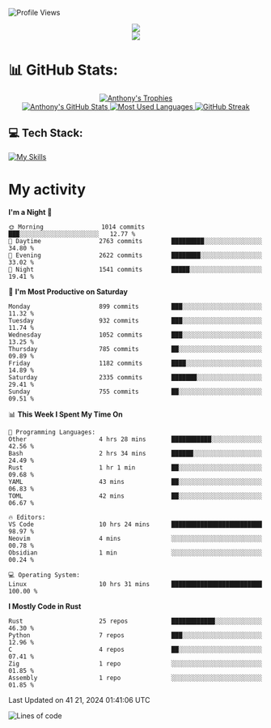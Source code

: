 
![Profile Views](https://komarev.com/ghpvc/?username=anthonymichaeltdm&label=Profile%20views&color=0e75b6&style=flat)

<!--profile banner-->
<div align="center">
  <img src="https://svg-banners.vercel.app/api?type=typeWriter&text1=Anthony%20Rubick&width=800&height=150" />
</div>

<!--profile views-->
<div align="center">
  <a href="https://u8views.com/github/AnthonyMichaelTDM">
    <img src="https://u8views.com/api/v1/github/profiles/68485672/views/day-week-month-total-count.svg">
  </a>
</div>

# 📊 GitHub Stats:

<!--trophies https://github.com/ryo-ma/github-profile-trophy -->
<div align="center"> 
  <a href="https://github.com/ryo-ma/github-profile-trophy">
    <picture>
      <source
        srcset="https://github-profile-trophy.vercel.app/?username=anthonymichaeltdm&theme=gitdimmed&no-frame=true&no-bg=true&column=-1"
        media="(prefers-color-scheme: dark)"
      />
      <source
        srcset="https://github-profile-trophy.vercel.app/?username=anthonymichaeltdm&theme=_____&no-frame=true&no-bg=true&column=-1"
        media="(prefers-color-scheme: light), (prefers-color-scheme: no-preference)"
      />
      <img src="https://github-profile-trophy.vercel.app/?username=anthonymichaeltdm&theme=gitdimmed&no-frame=true&no-bg=true&column=-1" alt="Anthony's Trophies" />
    </picture>
  </a>
</div>

<div align="center">
  <a href="https://github.com/anuraghazra/github-readme-stats">
    <picture>
      <source
        srcset="https://github-readme-stats.vercel.app/api?username=anthonymichaeltdm&show_icons=true&locale=en&theme=github_dark_dimmed&count_private=true&hide_border=true&include_all_commits=true"
        media="(prefers-color-scheme: dark)"
      />
      <source
        srcset="https://github-readme-stats.vercel.app/api?username=anthonymichaeltdm&show_icons=true&locale=en&theme=___&count_private=true&hide_border=true&include_all_commits=true"
        media="(prefers-color-scheme: light), (prefers-color-scheme: no-preference)"
      />
      <img src="https://github-readme-stats.vercel.app/api?username=anthonymichaeltdm&show_icons=true&locale=en&theme=github_dark_dimmed&count_private=true&hide_border=true&include_all_commits=true" alt="Anthony's GitHub Stats" />
    </picture>
  </a>
  
  <!--most used languages-->
  <a href="https://github.com/anuraghazra/github-readme-stats">
    <picture>
      <source
        srcset="https://github-readme-stats.vercel.app/api/top-langs?username=anthonymichaeltdm&show_icons=true&locale=en&layout=compact&theme=github_dark_dimmed&langs_count=8&count_private=true&size_weight=0.5&count_weight=0.5&hide_border=true"
        media="(prefers-color-scheme: dark)"
      />
      <source
        srcset="https://github-readme-stats.vercel.app/api/top-langs?username=anthonymichaeltdm&show_icons=true&locale=en&layout=compact&theme=____&langs_count=8&count_private=true&size_weight=0.5&count_weight=0.5&hide_border=true"
        media="(prefers-color-scheme: light), (prefers-color-scheme: no-preference)"
      />
      <img src="https://github-readme-stats.vercel.app/api/top-langs?username=anthonymichaeltdm&show_icons=true&locale=en&layout=compact&theme=github_dark_dimmed&langs_count=8&count_private=true&size_weight=0.5&count_weight=0.5&hide_border=true" alt="Most Used Languages" />
    </picture>
  </a>
  
  <!--streak https://git.io/streak-stats -->
  <a href="https://git.io/streak-stats">
    <picture>
      <source
        srcset="https://streak-stats.demolab.com?user=AnthonyMichaelTDM&theme=one-dark-pro&hide_border=true"
        media="(prefers-color-scheme: dark)"
      />
      <source
        srcset="https://streak-stats.demolab.com?user=AnthonyMichaelTDM&theme=_____&hide_border=true"
        media="(prefers-color-scheme: light), (prefers-color-scheme: no-preference)"
      />
      <img src="https://streak-stats.demolab.com?user=AnthonyMichaelTDM&theme=one-dark-pro&hide_border=true" alt="GitHub Streak" />
    </picture>
  </a>
</div>

<!--favorite languages and tools, and most used langs-->
## 💻 Tech Stack:

[![My Skills](https://skillicons.dev/icons?i=rust,actix,aws,github,githubactions,git,linux,bash,cpp,docker,java,latex,md,neovim,postgres,py,regex,vscode&theme=dark&perline=6)](https://skillicons.dev#gh-dark-mode-only)

# My activity

<!--START_SECTION:activity-->

<!--END_SECTION:activity-->

<!-- weekly activity https://github.com/AnthonyMichaelTDM/waka-readme-stats -->
<!--START_SECTION:waka-->
**I'm a Night 🦉** 

```text
🌞 Morning                1014 commits        ███░░░░░░░░░░░░░░░░░░░░░░   12.77 % 
🌆 Daytime                2763 commits        █████████░░░░░░░░░░░░░░░░   34.80 % 
🌃 Evening                2622 commits        ████████░░░░░░░░░░░░░░░░░   33.02 % 
🌙 Night                  1541 commits        █████░░░░░░░░░░░░░░░░░░░░   19.41 % 
```
📅 **I'm Most Productive on Saturday** 

```text
Monday                   899 commits         ███░░░░░░░░░░░░░░░░░░░░░░   11.32 % 
Tuesday                  932 commits         ███░░░░░░░░░░░░░░░░░░░░░░   11.74 % 
Wednesday                1052 commits        ███░░░░░░░░░░░░░░░░░░░░░░   13.25 % 
Thursday                 785 commits         ██░░░░░░░░░░░░░░░░░░░░░░░   09.89 % 
Friday                   1182 commits        ████░░░░░░░░░░░░░░░░░░░░░   14.89 % 
Saturday                 2335 commits        ███████░░░░░░░░░░░░░░░░░░   29.41 % 
Sunday                   755 commits         ██░░░░░░░░░░░░░░░░░░░░░░░   09.51 % 
```


📊 **This Week I Spent My Time On** 

```text
💬 Programming Languages: 
Other                    4 hrs 28 mins       ███████████░░░░░░░░░░░░░░   42.56 % 
Bash                     2 hrs 34 mins       ██████░░░░░░░░░░░░░░░░░░░   24.49 % 
Rust                     1 hr 1 min          ██░░░░░░░░░░░░░░░░░░░░░░░   09.68 % 
YAML                     43 mins             ██░░░░░░░░░░░░░░░░░░░░░░░   06.83 % 
TOML                     42 mins             ██░░░░░░░░░░░░░░░░░░░░░░░   06.67 % 

🔥 Editors: 
VS Code                  10 hrs 24 mins      █████████████████████████   98.97 % 
Neovim                   4 mins              ░░░░░░░░░░░░░░░░░░░░░░░░░   00.78 % 
Obsidian                 1 min               ░░░░░░░░░░░░░░░░░░░░░░░░░   00.24 % 

💻 Operating System: 
Linux                    10 hrs 31 mins      █████████████████████████   100.00 % 
```

**I Mostly Code in Rust** 

```text
Rust                     25 repos            ████████████░░░░░░░░░░░░░   46.30 % 
Python                   7 repos             ███░░░░░░░░░░░░░░░░░░░░░░   12.96 % 
C                        4 repos             ██░░░░░░░░░░░░░░░░░░░░░░░   07.41 % 
Zig                      1 repo              ░░░░░░░░░░░░░░░░░░░░░░░░░   01.85 % 
Assembly                 1 repo              ░░░░░░░░░░░░░░░░░░░░░░░░░   01.85 % 
```




 Last Updated on 41 21, 2024 01:41:06 UTC
<!--END_SECTION:waka-->

<!--START_SECTION:loc-->
![Lines of code](https://img.shields.io/badge/From%20Hello%20World%20I%27ve%20Written-16.8%20million%20lines%20of%20code-blue)


<!--END_SECTION:loc-->
